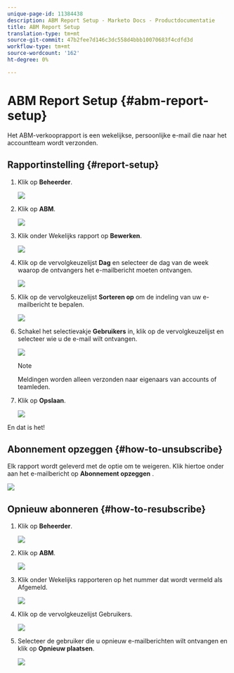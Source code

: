```yaml
---
unique-page-id: 11384438
description: ABM Report Setup - Marketo Docs - Productdocumentatie
title: ABM Report Setup
translation-type: tm+mt
source-git-commit: 47b2fee7d146c3dc558d4bbb10070683f4cdfd3d
workflow-type: tm+mt
source-wordcount: '162'
ht-degree: 0%

---
```



# ABM Report Setup {#abm-report-setup}

Het ABM-verkooprapport is een wekelijkse, persoonlijke e-mail die naar het accountteam wordt verzonden.

## Rapportinstelling {#report-setup}

1. Klik op **Beheerder**.

   ![](assets/one-3.png)

1. Klik op **ABM**.

   ![](assets/two-2.png)

1. Klik onder Wekelijks rapport op **Bewerken**.

   ![](assets/three-3.png)

1. Klik op de vervolgkeuzelijst **Dag** en selecteer de dag van de week waarop de ontvangers het e-mailbericht moeten ontvangen.

   ![](assets/four-4.png)

1. Klik op de vervolgkeuzelijst **Sorteren op** om de indeling van uw e-mailbericht te bepalen.

   ![](assets/five-3.png)

1. Schakel het selectievakje **Gebruikers** in, klik op de vervolgkeuzelijst en selecteer wie u de e-mail wilt ontvangen.

   ![](assets/six-2.png)

   >[!NOTE]
   >
   >Meldingen worden alleen verzonden naar eigenaars van accounts of teamleden.

1. Klik op **Opslaan**.

   ![](assets/seven-2.png)

En dat is het!

## Abonnement opzeggen {#how-to-unsubscribe}

Elk rapport wordt geleverd met de optie om te weigeren. Klik hiertoe onder aan het e-mailbericht op **Abonnement opzeggen** .

![](assets/eight-1.png)

## Opnieuw abonneren {#how-to-resubscribe}

1. Klik op **Beheerder**.

   ![](assets/one-3.png)

1. Klik op **ABM**.

   ![](assets/two-2.png)

1. Klik onder Wekelijks rapporteren op het nummer dat wordt vermeld als Afgemeld.

   ![](assets/nine.png)

1. Klik op de vervolgkeuzelijst Gebruikers.

   ![](assets/ten.png)

1. Selecteer de gebruiker die u opnieuw e-mailberichten wilt ontvangen en klik op **Opnieuw plaatsen**.

   ![](assets/eleven.png)


